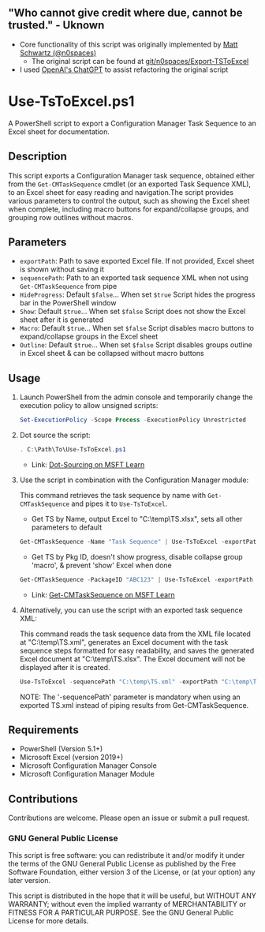 ## "Who cannot give credit where due, cannot be trusted." - Uknown
- Core functionality of this script was originally implemented by [Matt Schwartz (@n0spaces)](https://github.com/n0spaces)
    - The original script can be found at [git/n0spaces/Export-TSToExcel](https://github.com/n0spaces/Export-TSToExcel/tree/main)
- I used [OpenAI's ChatGPT](https://chat.openai.com/) to assist refactoring the original script

# Use-TsToExcel.ps1

A PowerShell script to export a Configuration Manager Task Sequence to an Excel sheet for documentation.

## Description

This script exports a Configuration Manager task sequence, obtained either from the `Get-CMTaskSequence` cmdlet (or an exported Task Sequence XML), to an Excel sheet for easy reading and navigation.The script provides various parameters to control the output, such as showing the Excel sheet when complete, including macro buttons for expand/collapse groups, and grouping row outlines without macros.

## Parameters

- `exportPath`: Path to save exported Excel file. If not provided, Excel sheet is shown without saving it
- `sequencePath`: Path to an exported task sequence XML when not using `Get-CMTaskSequence` from pipe
- `HideProgress`: Default `$false`... When set `$true` Script hides the progress bar in the PowerShell window
- `Show`: Default `$true`... When set `$false` Script does not show the Excel sheet after it is generated
- `Macro`: Default `$true`... When set `$false` Script disables macro buttons to expand/collapse groups in the Excel sheet
- `Outline`: Default `$true`... When set `$false` Script disables groups outline in Excel sheet & can be collapsed without macro buttons

## Usage

1. Launch PowerShell from the admin console and temporarily change the execution policy to allow unsigned scripts:

    ```powershell
    Set-ExecutionPolicy -Scope Process -ExecutionPolicy Unrestricted
    ```

2. Dot source the script:

    ```powershell
    . C:\Path\To\Use-TsToExcel.ps1
    ```
    - Link: [Dot-Sourcing on MSFT Learn](https://learn.microsoft.com/en-us/powershell/module/microsoft.powershell.core/about/about_scripts?view=powershell-7.3#script-scope-and-dot-sourcing)
    
3. Use the script in combination with the Configuration Manager module:

   This command retrieves the task sequence by name with `Get-CMTaskSequence` and pipes it to `Use-TsToExcel`.
   
   - Get TS by Name, output Excel to "C:\temp\TS.xlsx", sets all other parameters to default
   
    ```powershell
    Get-CMTaskSequence -Name "Task Sequence" | Use-TsToExcel -exportPath "C:\temp\TS.xlsx"
    ```
   - Get TS by Pkg ID, doesn't show progress, disable collapse group 'macro', & prevent 'show' Excel when done
   
    ```powershell
    Get-CMTaskSequence -PackageID "ABC123" | Use-TsToExcel -exportPath "C:\temp\TS.xlsx" -HideProgress $true -Macro $false -Show $false
    ```
    - Link: [Get-CMTaskSequence on MSFT Learn](https://learn.microsoft.com/en-us/powershell/module/configurationmanager/get-cmtasksequence?view=sccm-ps)
5. Alternatively, you can use the script with an exported task sequence XML:

   This command reads the task sequence data from the XML file located at "C:\temp\TS.xml", generates an Excel document with the task sequence steps formatted for easy readability, and saves the generated Excel document at "C:\temp\TS.xlsx". The Excel document will not be displayed after it is created.
   
    ```powershell
    Use-TsToExcel -sequencePath "C:\temp\TS.xml" -exportPath "C:\temp\TS.xlsx"
    ```
   NOTE: The '-sequencePath' parameter is mandatory when using an exported TS.xml instead of piping results from Get-CMTaskSequence.

## Requirements

- PowerShell (Version 5.1+)
- Microsoft Excel (version 2019+)
- Microsoft Configuration Manager Console
- Microsoft Configuration Manager Module

## Contributions

Contributions are welcome. Please open an issue or submit a pull request.

### GNU General Public License
This script is free software: you can redistribute it and/or modify
it under the terms of the GNU General Public License as published by
the Free Software Foundation, either version 3 of the License, or
(at your option) any later version.

This script is distributed in the hope that it will be useful,
but WITHOUT ANY WARRANTY; without even the implied warranty of
MERCHANTABILITY or FITNESS FOR A PARTICULAR PURPOSE.  See the
GNU General Public License for more details.
